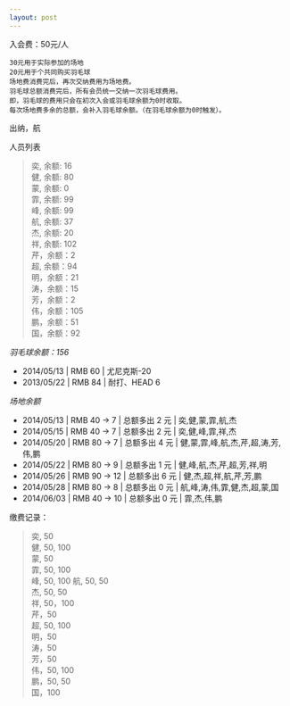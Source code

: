```yaml
---
layout: post
---
```



入会费：50元/人

    30元用于实际参加的场地   
    20元用于个共同购买羽毛球  
    场地费消费完后，再次交纳费用为场地费。  
    羽毛球总额消费完后，所有会员统一交纳一次羽毛球费用。  
	即，羽毛球的费用只会在初次入会或羽毛球余额为0时收取。  
	每次场地费多余的总额，会补入羽毛球余额。（在羽毛球余额为0时触发）。
出纳，航

人员列表
> 奕, 余额: 16  
> 健, 余额: 80  
> 蒙, 余额: 0  
> 霏, 余额: 99  
> 峰, 余额: 99  
> 航, 余额: 37  
> 杰, 余额: 20  
> 祥, 余额: 102  
> 芹，余额：2  
> 超, 余额：94  
> 明，余额：21  
> 涛，余额：15  
> 芳，余额：2  
> 伟，余额：105  
> 鹏，余额：51   
> 国，余额：92  

*羽毛球余额：156*   

- 2014/05/13 | RMB 60 | 尤尼克斯-20  
- 2013/05/22 | RMB 84 | 耐打、HEAD 6   

*场地余额*

- 2014/05/13 | RMB 40 -> 7  | 总额多出 2 元 | 奕,健,蒙,霏,航,杰  
- 2014/05/15 | RMB 40 -> 7  | 总额多出 2 元 | 奕,健,峰,霏,祥,杰  
- 2014/05/20 | RMB 80 -> 7  | 总额多出 4 元 | 健,蒙,霏,峰,航,杰,芹,超,涛,芳,伟,鹏 
- 2014/05/22 | RMB 80 -> 9  | 总额多出 1 元 | 健,峰,航,杰,芹,超,芳,祥,明
- 2014/05/26 | RMB 90 -> 12 | 总额多出 6 元 | 健,杰,超,祥,航,芹,芳,鹏
- 2014/05/28 | RMB 80 -> 8  | 总额多出 0 元 | 航,峰,涛,伟,霏,健,杰,超,蒙,国  
- 2014/06/03 | RMB 40 -> 10 | 总额多出 0 元 | 霏,杰,伟,鹏


缴费记录：
> 奕, 50  
> 健, 50, 100  
> 蒙, 50  
> 霏, 50, 100  
> 峰, 50, 100 
> 航, 50, 50  
> 杰, 50, 50  
> 祥, 50，100  
> 芹，50  
> 超, 50, 100    
> 明，50  
> 涛，50  
> 芳，50  
> 伟，50, 100   
> 鹏，50, 50    
> 国，100  